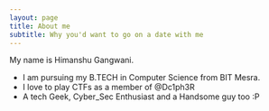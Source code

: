 ```yaml
---
layout: page
title: About me
subtitle: Why you'd want to go on a date with me
---
```


   My name is Himanshu Gangwani. 

- I am pursuing my B.TECH in Computer Science from BIT Mesra. 
- I love to play CTFs as a member of @Dc1ph3R 
- A tech Geek, Cyber_Sec Enthusiast and a Handsome guy too :P







